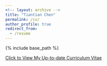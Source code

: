 ```yaml
---
<!-- layout: archive -->
title: "Tiantian Chen"
permalink: /cv/
author_profile: true
redirect_from:
  - /resume
---
```


{% include base_path %}

[Click to View My Up-to-date Curriculum Vitae](https://Dtrycode.github.io/files/Resume_Siwen_Yan.pdf)

<!-- <embed src="http://lantaoyu.com/files/lantaoyu_cv.pdf" width="650" height="1800" type='application/pdf'> -->

